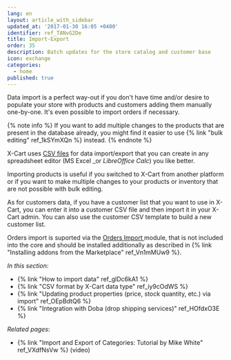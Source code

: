 ```yaml
---
lang: en
layout: article_with_sidebar
updated_at: '2017-01-30 16:05 +0400'
identifier: ref_TANvG2De
title: Import-Export
order: 35
description: Batch updates for the store catalog and customer base
icon: exchange
categories:
  - home
published: true
---
```

Data import is a perfect way-out if you don't have time and/or desire to populate your store with products and customers adding them manually one-by-one. It's even possible to import orders if necessary.

{% note info %}
If you want to add multiple changes to the products that are present in the database already, you might find it easier to use {% link "bulk editing" ref_1kSYmXQn %} instead.
{% endnote %}

X-Cart uses [CSV files](https://en.wikipedia.org/wiki/Comma-separated_values "Import-Export") for data import/export that you can create in any spreadsheet editor (MS Excel _or _LibreOffice Calc_) you like better. 

Importing products is useful if you switched to X-Cart from another platform or if you want to make multiple changes to your products or inventory that are not possible with bulk editing. 

As for customers data, if you have a customer list that you want to use in X-Cart, you can enter it into a customer CSV file and then import it in your X-Cart admin. You can also use the customer CSV template to build a new customer list.

Orders import is suported via the [Orders Import ](https://market.x-cart.com/addons/orders-import.html "Import-Export") module, that is not included into the core and should be installed additionally as described in {% link "Installing addons from the Marketplace" ref_Vn1mMUw9 %}.

_In this section:_

*   {% link "How to import data" ref_glDc6kA1 %}
*   {% link "CSV format by X-Cart data type" ref_iy9cOdWS %} 
*   {% link "Updating product properties (price, stock quantity, etc.) via import" ref_OEpBdtQ6 %}
*   {% link "Integration with Doba (drop shipping services)" ref_HOfdxO3E %}

_Related pages_:

*   {% link "Import and Export of Categories: Tutorial by Mike White" ref_VXdfNsVw %} (video)
